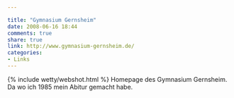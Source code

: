 ```yaml
---

title: "Gymnasium Gernsheim"
date: 2008-06-16 18:44
comments: true
share: true
link: http://www.gymnasium-gernsheim.de/
categories: 
- Links
---
```

{% include wetty/webshot.html %} Homepage des Gymnasium Gernsheim. Da wo ich 1985 mein Abitur gemacht habe.
